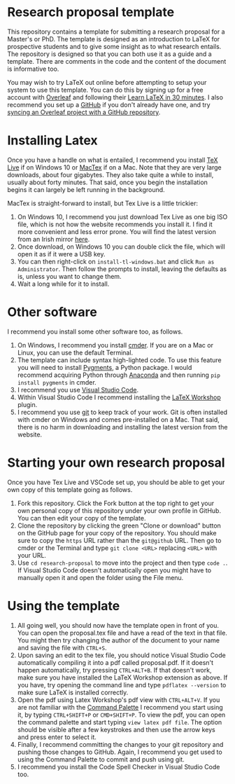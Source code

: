 # Research proposal template

This repository contains a template for submitting a research proposal for a
Master's or PhD. The template is designed as an introduction to LaTeX for
prospective students and to give some insight as to what research entails.
The repository is designed so that you can both use it as a guide and a template.
There are comments in the code and the content of the document is informative too.

You may wish to try LaTeX out online before attempting to setup your system to
use this template. You can do this by signing up for a free account with
[Overleaf](https://www.overleaf.com/) and following their
[Learn LaTeX in 30 minutes](https://www.overleaf.com/learn/latex/Learn_LaTeX_in_30_minutes).
I also recommend you set up a [GitHub](https://github.com) if you don't already
have one, and try
[syncing an Overleaf project with a GitHub repository](https://www.overleaf.com/learn/how-to/How_do_I_connect_an_Overleaf_project_with_a_repo_on_GitHub,_GitLab_or_BitBucket%3F).


# Installing Latex
Once you have a handle on what is entailed, I recommend you install [TeX Live](https://www.tug.org/texlive/)
if on Windows 10 or [MacTex](https://www.tug.org/mactex/) if on a Mac. Note that
they are very large downloads, about four gigabytes. They also take quite a
while to install, usually about forty minutes. That said, once you begin the
installation begins it can largely be left running in the background. 

MacTex is straight-forward to install, but Tex Live is a little trickier:
1. On Windows 10, I recommend you just download Tex Live as one big ISO file,
   which is not how the website recommends you install it. I find it more
   convenient and less error prone. You will find the latest version from an Irish mirror
   [here](http://ftp.heanet.ie/mirrors/ctan.org/tex/systems/texlive/Images/texlive.iso).
2. Once download, on Windows 10 you can double click the file, which will open
   it as if it were a USB key.
3. You can then right-click on `install-tl-windows.bat` and click
   `Run as Administrator`. Then follow the prompts to install, leaving the
   defaults as is, unless you want to change them.
4. Wait a long while for it to install.

# Other software
I recommend you install some other software too, as follows.
1. On Windows, I recommend you install [cmder](https://cmder.net). If you are on
   a Mac or Linux, you can use the default Terminal.
2. The template can include syntax high-lighted code. To use this feature you
   will need to install [Pygments](http://pygments.org/download/), a Python
   package. I would recommend acquiring Python through
   [Anaconda](https://www.anaconda.com/products/individual) and then running
   `pip install pygments` in cmder.
4. I recommend you use [Visual Studio Code](https://code.visualstudio.com/).
5. Within Visual Studio Code I recommend installing the
   [LaTeX Workshop](https://marketplace.visualstudio.com/items?itemName=James-Yu.latex-workshop)
   plugin.
6. I recommend you use [git](https://git-scm.com/) to keep track of your work.
   Git is often installed with cmder on Windows and comes pre-installed on a Mac.
   That said, there is no harm in downloading and installing the latest version
   from the website.

# Starting your own research proposal
Once you have Tex Live and VSCode set up, you should be able to get your own
copy of this template going as follows.
1. Fork this repository. Click the Fork button at the top right to get your
   own personal copy of this repository under your own profile in GitHub. You
   can then edit your copy of the template.
2. Clone the repository by clicking the green "Clone or download" button on
   the GitHub page for your copy of the repository. You should make sure to
   copy the `https` URL rather than the `git@github` URL. Then go to cmder or
   the Terminal and type `git clone <URL>` replacing `<URL>` with your URL.
3. Use `cd research-proposal` to move into the project and then type `code .`.
   If Visual Studio Code doesn't automatically open you might have to manually
   open it and open the folder using the File menu.

# Using the template
1. All going well, you should now have the template open in front of you. You
   can open the proposal.tex file and have a read of the text in that file.
   You might then try changing the author of the document to your name and
   saving the file with `CTRL+S`.
2. Upon saving an edit to the tex file, you should notice Visual Studio Code
   automatically compiling it into a pdf called proposal.pdf. If it doesn't
   happen automatically, try pressing `CTRL+ALT+B`. If that doesn't work, make
   sure you have installed the LaTeX Workshop extension as above. If you have,
   try opening the command line and type `pdflatex --version` to make sure LaTeX
   is installed correctly.
3. Open the pdf using Latex Workshop's pdf view with `CTRL+ALT+V`. If you are
   not familiar with the
   [Command Palette](https://code.visualstudio.com/docs/getstarted/tips-and-tricks#_command-palette)
   I recommend you start using it, by typing `CTRL+SHIFT+P` or `CMD+SHIFT+P`.
   To view the pdf, you can open the command palette and start typing
   `view latex pdf file`. The option should be visible after a few keystrokes
   and then use the arrow keys and press enter to select it.
3. Finally, I recommend committing the changes to your git repository and
   pushing those changes to GitHub. Again, I recommend you get used to using
   the Command Palette to commit and push using git.
4. I recommend you install the Code Spell Checker in Visual Studio Code too.
